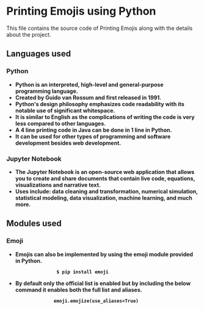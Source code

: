 # Printing Emojis using Python

This file contains the source code of Printing Emojis along with the details about the project.

## Languages used
  ### Python
  - <B> Python <B> is an interpreted, high-level and general-purpose programming language. 
  - Created by Guido van Rossum and first released in 1991.
  - Python's design philosophy emphasizes code readability with its notable use of significant whitespace. 
  - It is similar to English as the complications of writing the code is very less compared to other languages.
  - A 4 line printing code in Java can be done in 1 line in Python.
  - It can be used for other types of programming and software development besides web development.
  
  ### Jupyter Notebook
  - The Jupyter Notebook is an open-source web application that allows you to create and share documents that
  contain live code, equations, visualizations and narrative text.
  - Uses include: data cleaning and transformation, numerical simulation, statistical modeling, data 
  visualization, machine learning, and much more.
 
## Modules used
  ### Emoji
  - Emojis can also be implemented by using the emoji module provided in Python.
  
                       $ pip install emoji
                       
  - By default only the official list is enabled but by including the below command it enables both the full list and aliases.
   
                      emoji.emojize(use_aliases=True)
